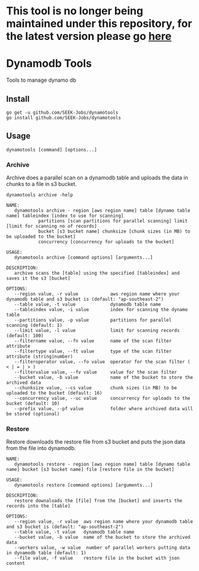 # This tool is no longer being maintained under this repository, for the latest version please go [here](https://github.com/gsblue/dynamotools)

# Dynamodb Tools
Tools to manage dynamo db

## Install
```
go get -u github.com/SEEK-Jobs/dynamotools
go install github.com/SEEK-Jobs/dynamotools
```
## Usage
```
dynamotools [command] [options...]
```

### Archive
Archive does a parallel scan on a dynamodb table and uploads the data in chunks to a file in s3 bucket.

```
dynamotools archive -help

NAME:
   dynamotools archive - region [aws region name] table [dynamo table name] tableindex [index to use for scanning]
            partitions [scan partitions for parallel scanning] limit [limit for scanning no of records]
            bucket [s3 bucket name] chunksize [chunk sizes (in MB) to be uploaded to the bucket]
            concurrency [concurrency for uploads to the bucket]

USAGE:
   dynamotools archive [command options] [arguments...]

DESCRIPTION:
   archive scans the [table] using the specified [tableindex] and saves it the s3 [bucket]

OPTIONS:
   --region value, -r value            aws region name where your dynamodb table and s3 bucket is (default: "ap-southeast-2")
   --table value, -t value             dynamodb table name
   --tableindex value, -i value        index for scanning the dynamo table
   --partitions value, -p value        partitions for parallel scanning (default: 1)
   --limit value, -l value             limit for scanning records (default: 100)
   --filtername value, --fn value      name of the scan filter attribute
   --filtertype value, --ft value      type of the scan filter attribute (string|number)
   --filteroperator value, --fo value  operator for the scan filter ( < | = | > )
   --filtervalue value, --fv value     value for the scan filter
   --bucket value, -b value            name of the bucket to store the archived data
   --chunksize value, --cs value       chunk sizes (in MB) to be uploaded to the bucket (default: 16)
   --concurrency value, --uc value     concurrency for uploads to the bucket (default: 10)
   --prefix value, --pf value          folder where archived data will be stored (optional)
```

### Restore
Restore downloads the restore file from s3 bucket and puts the json data from the file into dynamodb.

```
NAME:
   dynamotools restore - region [aws region name] table [dynamo table name] bucket [s3 bucket name] file [restore file in the bucket]

USAGE:
   dynamotools restore [command options] [arguments...]

DESCRIPTION:
   restore downaloads the [file] from the [bucket] and inserts the records into the [table]

OPTIONS:
   --region value, -r value  aws region name where your dynamodb table and s3 bucket is (default: "ap-southeast-2")
   --table value, -t value   dynamodb table name
   --bucket value, -b value  name of the bucket to store the archived data
   --workers value, -w value  number of parallel workers putting data in dynamodb table (default: 1)
   --file value, -f value    restore file in the bucket with json content
```
